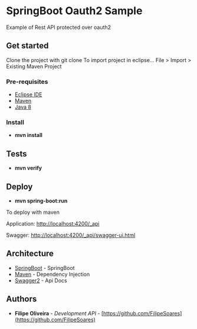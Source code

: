 # SpringBoot Oauth2 Sample

Example of Rest API protected over oauth2

## Get started

Clone the project with git clone
To import project in eclipse... 
File > Import > Existing Maven Project 

### Pre-requisites

- [Eclipse IDE](http://help.eclipse.org/oxygen/index.jsp)
- [Maven](https://maven.apache.org/)
- [Java 8](https://www.java.com/pt_BR/)

### Install

* **mvn install**

## Tests

* **mvn verify**  

## Deploy

* **mvn spring-boot:run**

To deploy with maven

Application: [http://localhost:4200/_api](http://localhost:4200/_api)

Swagger: [http://localhost:4200/_api/swagger-ui.html](http://localhost:4200/_api/swagger-ui.html)  

## Architecture

* [SpringBoot](https://docs.spring.io/spring-boot/docs/1.5.8.RELEASE/reference/htmlsingle/) - SpringBoot
* [Maven](https://maven.apache.org/) - Dependency Injection
* [Swagger2](https://swagger.io/docs/) - Api Docs

## Authors

* **Filipe Oliveira** - *Development API* - [https://github.com/FilipeSoares](https://github.com/FilipeSoares)
